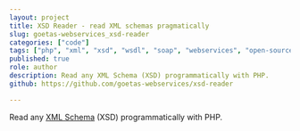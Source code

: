 ```yaml
---
layout: project
title: XSD Reader - read XML schemas pragmatically
slug: goetas-webservices_xsd-reader
categories: ["code"]
tags: ["php", "xml", "xsd", "wsdl", "soap", "webservices", "open-source"]
published: true
role: author
description: Read any XML Schema (XSD) programmatically with PHP. 
github: https://github.com/goetas-webservices/xsd-reader

---
```


Read any [XML Schema](https://en.wikipedia.org/wiki/XML_schema) (XSD) programmatically with PHP. 

